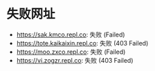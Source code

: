 # 失败网址
- https://sak.kmco.repl.co: 失败 (Failed)
- https://tote.kaikaixin.repl.co: 失败 (403
Failed)
- https://moo.zxco.repl.co: 失败 (Failed)
- https://vi.zogzr.repl.co: 失败 (403
Failed)
